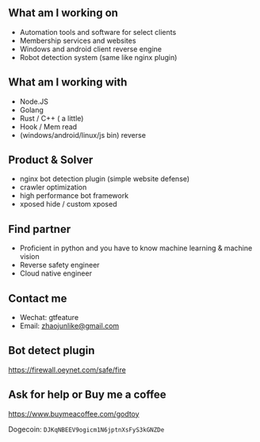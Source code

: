 ## What am I working on
* Automation tools and software for select clients
* Membership services and websites
* Windows and android client reverse engine
* Robot detection system (same like nginx plugin)

## What am I working with
* Node.JS
* Golang
* Rust / C++ ( a little)
* Hook / Mem read
* (windows/android/linux/js bin) reverse


## Product & Solver	
* nginx bot detection plugin (simple website defense)	
* crawler optimization
* high performance bot framework	
* xposed hide / custom xposed 

## Find partner
* Proficient in python and you have to know machine learning & machine vision
* Reverse safety engineer
* Cloud native engineer


## Contact me
 * Wechat: gtfeature
 * Email: zhaojunlike@gmail.com


## Bot detect plugin
https://firewall.oeynet.com/safe/fire


## Ask for help or Buy me a coffee

https://www.buymeacoffee.com/godtoy

Dogecoin: `DJKqNBEEV9ogicm1N6jptnXsFyS3kGNZDe`
